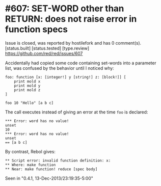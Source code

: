 
#607: SET-WORD other than RETURN: does not raise error in function specs
================================================================================
Issue is closed, was reported by hostilefork and has 0 comment(s).
[status.built] [status.tested] [type.review]
<https://github.com/red/red/issues/607>

Accidentally had copied some code containing set-words into a parameter list, was confused by the behavior until I noticed why:

```
foo: function [x: [integer!] y [string!] z: [block!]] [
    print mold x
    print mold y
    print mold z
]

foo 10 "Hello" [a b c]
```

The call executes instead of giving an error at the time `foo` is declared:

```
*** Error: word has no value!
unset
10
*** Error: word has no value!
unset
== [a b c]
```

By contrast, Rebol gives:

```
** Script error: invalid function definition: x:
** Where: make function
** Near: make function! reduce [spec body]
```

Seen in "0.4.1, 13-Dec-2013/23:19:35-5:00"



